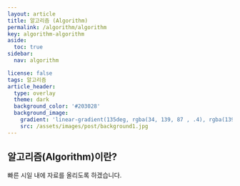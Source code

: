 ```yaml
---
layout: article
title: 알고리즘 (Algorithm)
permalink: /algorithm/algorithm
key: algorithm-algorithm
aside:
  toc: true
sidebar:
  nav: algorithm

license: false
tags: 알고리즘
article_header:
  type: overlay
  theme: dark
  background_color: '#203028'
  background_image:
    gradient: 'linear-gradient(135deg, rgba(34, 139, 87 , .4), rgba(139, 34, 139, .4))'
    src: /assets/images/post/background1.jpg
---
```


## 알고리즘(Algorithm)이란?
<!--more-->

빠른 시일 내에 자료를 올리도록 하겠습니다.
